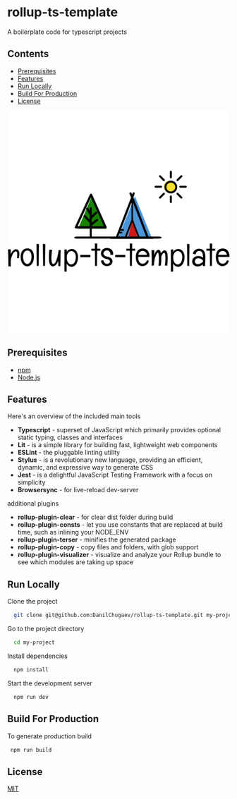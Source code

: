 # rollup-ts-template

A boilerplate code for typescript projects

## Contents
  - [Prerequisites](#prerequisites)
  - [Features](#features)
  - [Run Locally](#run-locally)
  - [Build For Production](#build-for-production)
  - [License](#license)

<p align="center">
  <img src="./src/images/logo.svg" alt="rollup-ts-template logo"/>
</p>

## Prerequisites

- [npm](http://npmjs.com)
- [Node.js](https://nodejs.org/en/download/)

## Features

Here's an overview of the included main tools

- **Typescript** - superset of JavaScript which primarily provides optional static typing, classes and interfaces
- **Lit** - is a simple library for building fast, lightweight web components
- **ESLint** - the pluggable linting utility
- **Stylus** - is a revolutionary new language, providing an efficient, dynamic, and expressive way to generate CSS
- **Jest** - is a delightful JavaScript Testing Framework with a focus on simplicity
- **Browsersync** - for live-reload dev-server

additional plugins

- **rollup-plugin-clear** - for clear dist folder during build
- **rollup-plugin-consts** - let you use constants that are replaced at build time, such as inlining your NODE_ENV
- **rollup-plugin-terser** - minifies the generated package
- **rollup-plugin-copy** - copy files and folders, with glob support
- **rollup-plugin-visualizer** - visualize and analyze your Rollup bundle to see which modules are taking up space

## Run Locally

Clone the project

```bash
  git clone git@github.com:DanilChugaev/rollup-ts-template.git my-project
```

Go to the project directory

```bash
  cd my-project
```

Install dependencies

```bash
  npm install
```

Start the development server

```bash
  npm run dev
```

## Build For Production

To generate production build

```bash
 npm run build
```

## License

[MIT](https://choosealicense.com/licenses/mit/)